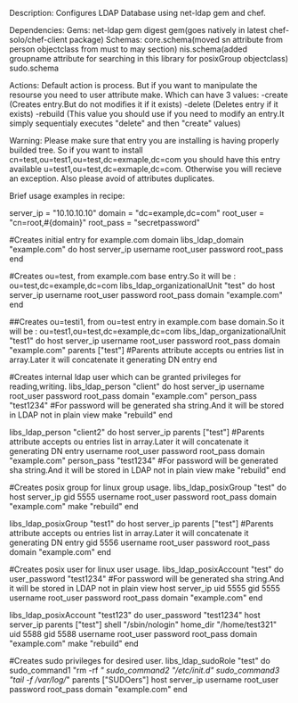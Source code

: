 Description:
Configures LDAP Database using net-ldap gem and chef.

Dependencies:
  Gems:
    net-ldap gem
    digest gem(goes natively in latest chef-solo/chef-client package)
  Schemas:
    core.schema(moved sn attribute from person objectclass from must to may section)
    nis.schema(added groupname attribute for searching in this library for posixGroup objectclass)
    sudo.schema

Actions:
Default action is process.
But if you want to manipulate the resourse you need to user attribute make.
Which can have 3 values:
-create (Creates entry.But do not modifies it if it exists)
-delete (Deletes entry if it exists)
-rebuild (This value you should use if you need to modify an entry.It simply sequentialy executes "delete" and then "create" values) 

Warning:
Please make sure that entry you are installing is having properly builded tree.
So if you want to install cn=test,ou=test1,ou=test,dc=exmaple,dc=com you should have this entry available u=test1,ou=test,dc=exmaple,dc=com.
Otherwise you will recieve an exception.
Also please avoid of attributes duplicates. 

Brief usage examples in recipe:

server_ip = "10.10.10.10"
domain = "dc=example,dc=com"
root_user = "cn=root,#{domain}"
root_pass = "secretpassword"

#Creates initial entry for example.com domain
libs_ldap_domain "example.com" do
  host server_ip
  username root_user
  password root_pass
end

#Creates ou=test, from example.com base entry.So it will be : ou=test,dc=example,dc=com
libs_ldap_organizationalUnit "test" do
  host server_ip
  username root_user
  password root_pass
  domain "example.com"
end

##Creates ou=testi1, from ou=test entry in example.com base domain.So it will be : ou=test1,ou=test,dc=example,dc=com
libs_ldap_organizationalUnit "test1" do
  host server_ip
  username root_user
  password root_pass
  domain "example.com"
  parents ["test"] #Parents attribute accepts ou entries list in array.Later it will concatenate it generating DN entry
end

#Creates internal ldap user which can be granted privileges for reading,writing.
libs_ldap_person "client" do
  host server_ip
  username root_user
  password root_pass
  domain "example.com"
  person_pass "test1234" #For password will be generated sha string.And it will be stored in LDAP not in plain view
  make "rebuild"
end

libs_ldap_person "client2" do
  host server_ip
  parents ["test"] #Parents attribute accepts ou entries list in array.Later it will concatenate it generating DN entry
  username root_user
  password root_pass
  domain "example.com"
  person_pass "test1234" #For password will be generated sha string.And it will be stored in LDAP not in plain view
  make "rebuild"
end

#Creates posix group for linux group usage.
libs_ldap_posixGroup "test" do
  host server_ip
  gid 5555
  username root_user
  password root_pass
  domain "example.com"
  make "rebuild"
 end

 libs_ldap_posixGroup "test1" do
  host server_ip
  parents ["test"] #Parents attribute accepts ou entries list in array.Later it will concatenate it generating DN entry
  gid 5556
  username root_user
  password root_pass
  domain "example.com"
 end

#Creates posix user for linux user usage.
 libs_ldap_posixAccount "test" do
  user_password "test1234" #For password will be generated sha string.And it will be stored in LDAP not in plain view
  host server_ip
  uid 5555
  gid 5555
  username root_user
  password root_pass
  domain "example.com"
 end

libs_ldap_posixAccount "test123" do
  user_password "test1234"
  host server_ip
  parents ["test"]
  shell "/sbin/nologin"
  home_dir "/home/test321"
  uid 5588
  gid 5588
  username root_user
  password root_pass
  domain "example.com"
  make "rebuild"
 end

#Creates sudo privileges for desired user.
 libs_ldap_sudoRole "test" do
  sudo_command1 "rm -rf *"
  sudo_command2 "/etc/init.d"
  sudo_command3 "tail -f /var/log/*"
  parents ["SUDOers"]
  host server_ip
  username root_user
  password root_pass
  domain "example.com"
end


